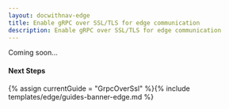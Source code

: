 ```yaml
---
layout: docwithnav-edge
title: Enable gRPC over SSL/TLS for edge communication
description: Enable gRPC over SSL/TLS for edge communication
---
```


Coming soon…

#### Next Steps

{% assign currentGuide = "GrpcOverSsl" %}{% include templates/edge/guides-banner-edge.md %}